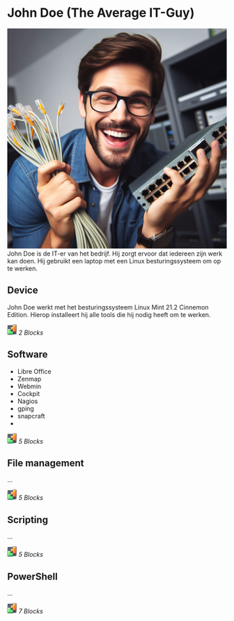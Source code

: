 # John Doe (The Average IT-Guy)
![John Doe](../images/John%20Doe%20Blije%20IT-er.png)
John Doe is de IT-er van het bedrijf. Hij zorgt ervoor dat iedereen zijn werk kan doen. Hij gebruikt een laptop met een Linux besturingssysteem om op te werken.

## Device
John Doe werkt met het besturingssysteem Linux Mint 21.2 Cinnemon Edition. Hierop installeert hij alle tools die hij nodig heeft om te werken.

![BLX](../icons/blocks2d_icon_32x32.jpg) _2 Blocks_

## Software
* Libre Office
* Zenmap
* Webmin
* Cockpit
* Nagios
* gping
* snapcraft
* 
![BLX](../icons/blocks2d_icon_32x32.jpg) _5 Blocks_

## File management
...

![BLX](../icons/blocks2d_icon_32x32.jpg) _5 Blocks_

## Scripting
...

![BLX](../icons/blocks2d_icon_32x32.jpg) _5 Blocks_

## PowerShell
...

![BLX](../icons/blocks2d_icon_32x32.jpg) _7 Blocks_
